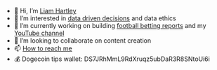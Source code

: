 - 👋 Hi, I’m [Liam Hartley](www.liamhartley.co.uk)
- 👀 I’m interested in [data driven decisions](https://www.youtube.com/channel/UCO_ge4iFmbKay3HVYNd7dAQ) and data ethics
- 🌱 I’m currently working on building [football betting reports](www.liamhartley.co.uk/football) and my [YouTube channel](https://www.youtube.com/channel/UCO_ge4iFmbKay3HVYNd7dAQ)
- 💞️ I’m looking to collaborate on content creation
- 📫 [How to reach me](www.liamhartley.co.uk/about)
- 💰 Dogecoin tips wallet: DS7JRhMmL9RdXruqz5ubDaR3R8SNtoUi6i
